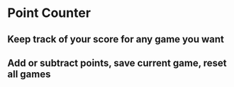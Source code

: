 # Point Counter

## Keep track of your score for any game you want

## Add or subtract points, save current game, reset all games
